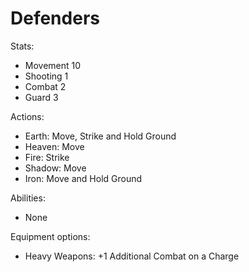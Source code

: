 # Defenders

Stats:
- Movement 10
- Shooting 1
- Combat 2
- Guard 3

Actions:
- Earth: Move, Strike and Hold Ground
- Heaven: Move
- Fire: Strike
- Shadow: Move
- Iron: Move and Hold Ground

Abilities:
- None

Equipment options:
- Heavy Weapons: +1 Additional Combat on a Charge


